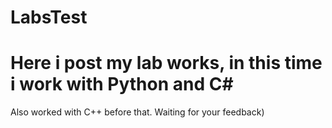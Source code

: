 # LabsTest
# Here i post my lab works, in this time i work with Python and C#
Also worked with C++ before that.
Waiting for your feedback)

